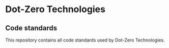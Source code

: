 # Dot-Zero Technologies
## Code standards
This repository contains all code standards used by Dot-Zero Technologies.